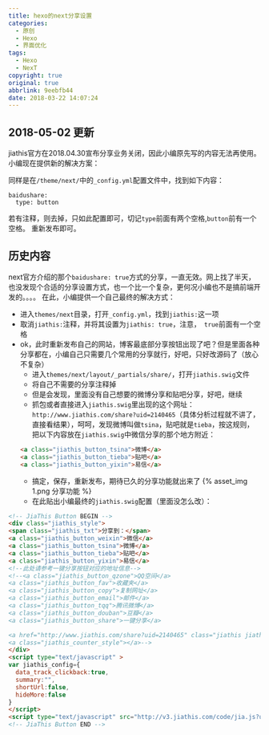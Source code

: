 ```yaml
---
title: hexo的next分享设置
categories:
  - 原创
  - Hexo
  - 界面优化
tags:
  - Hexo
  - NexT
copyright: true
original: true
abbrlink: 9eebfb44
date: 2018-03-22 14:07:24
---
```

## 2018-05-02 更新
jiathis官方在2018.04.30宣布分享业务关闭，因此小编原先写的内容无法再使用。小编现在提供新的解决方案：
<!-- more --> 
同样是在`/theme/next/`中的`_config.yml`配置文件中，找到如下内容：
```
baidushare:
  type: button
```
若有注释，则去掉，只如此配置即可，切记`type`前面有两个空格,`button`前有一个空格。
重新发布即可。

## 历史内容
next官方介绍的那个`baidushare: true`方式的分享，一直无效。网上找了半天，也没发现个合适的分享设置方式，也一个比一个复杂，更何况小编也不是搞前端开发的。。。。
在此，小编提供一个自己最终的解决方式： 
* 进入`themes/next`目录，打开`_config.yml`，找到`jiathis:`这一项
* 取消`jiathis:`注释，并将其设置为`jiathis: true`，注意，` true`前面有一个空格
* ok，此时重新发布自己的网站，博客最底部分享按钮出现了吧？但是里面各种分享都在，小编自己只需要几个常用的分享就行，好吧，只好改源码了（放心不复杂）  
    * 进入`themes/next/layout/_partials/share/`，打开`jiathis.swig`文件
    * 将自己不需要的分享注释掉 
    * 但是会发现，里面没有自己想要的微博分享和贴吧分享，好吧，继续
    * 抓包或者直接进入`jiathis.swig`里出现的这个网址：`http://www.jiathis.com/share?uid=2140465`（具体分析过程就不讲了，直接看结果），呵呵，发现微博叫做`tsina`，贴吧就是`tieba`，按这规则，把以下内容放在`jiathis.swig`中微信分享的那个地方附近：
    ```html
    <a class="jiathis_button_tsina">微博</a>
    <a class="jiathis_button_tieba">贴吧</a>
    <a class="jiathis_button_yixin">易信</a>
    ```
    * 搞定，保存，重新发布，期待已久的分享功能就出来了
    {% asset_img 1.png 分享功能 %}
    * 在此贴出小编最终的`jiathis.swig`配置（里面没怎么改）：
```html
<!-- JiaThis Button BEGIN -->
<div class="jiathis_style">
<span class="jiathis_txt">分享到：</span>
<a class="jiathis_button_weixin">微信</a>
<a class="jiathis_button_tsina">微博</a>
<a class="jiathis_button_tieba">贴吧</a>
<a class="jiathis_button_yixin">易信</a>
<!--此处请参考一键分享按钮对应的地址信息-->
<!--<a class="jiathis_button_qzone">QQ空间</a>
<a class="jiathis_button_fav">收藏夹</a>
<a class="jiathis_button_copy">复制网址</a>
<a class="jiathis_button_email">邮件</a>
<a class="jiathis_button_tqq">腾讯微博</a>
<a class="jiathis_button_douban">豆瓣</a>
<a class="jiathis_button_share">一键分享</a>

<a href="http://www.jiathis.com/share?uid=2140465" class="jiathis jiathis_txt jiathis_separator jtico jtico_jiathis" target="_blank">更多</a>
<a class="jiathis_counter_style"></a>-->
</div>
<script type="text/javascript" >
var jiathis_config={
  data_track_clickback:true,
  summary:"",
  shortUrl:false,
  hideMore:false
}
</script>
<script type="text/javascript" src="http://v3.jiathis.com/code/jia.js?uid={{ theme.jiathis.uid }}" charset="utf-8"></script>
<!-- JiaThis Button END -->
```